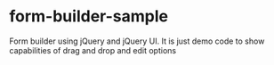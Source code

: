 # form-builder-sample
Form builder using jQuery and jQuery UI. It is just demo code to show capabilities of drag and drop and edit options 
